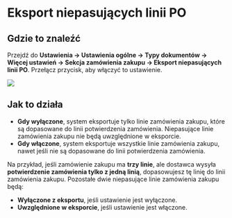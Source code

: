 # Eksport niepasujących linii PO

## **Gdzie to znaleźć**

Przejdź do **Ustawienia → Ustawienia ogólne → Typy dokumentów → Więcej ustawień → Sekcja zamówienia zakupu → Eksport niepasujących linii PO**. Przełącz przycisk, aby włączyć to ustawienie.

![](https://docs.docbits.com/~gitbook/image?url=https%3A%2F%2F578966019-files.gitbook.io%2F%7E%2Ffiles%2Fv0%2Fb%2Fgitbook-x-prod.appspot.com%2Fo%2Fspaces%252FT2n2w4uDCJvv7CJ5zrdk%252Fuploads%252F1oYek9ovYpdxvJfOQLPf%252Fimage.png%3Falt%3Dmedia%26token%3D469348b8-eaad-4887-805a-ca14d573a227\&width=768\&dpr=4\&quality=100\&sign=d0b89044\&sv=2)

## **Jak to działa**

* **Gdy wyłączone**, system eksportuje tylko linie zamówienia zakupu, które są dopasowane do linii potwierdzenia zamówienia. Niepasujące linie zamówienia zakupu nie będą uwzględnione w eksporcie.
* **Gdy włączone**, system eksportuje wszystkie linie zamówienia zakupu, nawet jeśli nie są dopasowane do linii potwierdzenia zamówienia.

Na przykład, jeśli zamówienie zakupu ma **trzy linie**, ale dostawca wysyła **potwierdzenie zamówienia tylko z jedną linią**, dopasowujesz tę linię do linii zamówienia zakupu. Pozostałe dwie niepasujące linie zamówienia zakupu będą:

* **Wyłączone z eksportu**, jeśli ustawienie jest wyłączone.
* **Uwzględnione w eksporcie**, jeśli ustawienie jest włączone.
